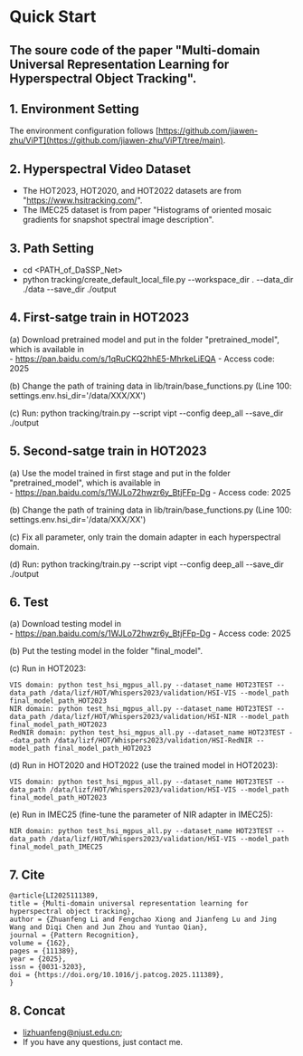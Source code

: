 # Quick Start

## The soure code of the paper "Multi-domain Universal Representation Learning for Hyperspectral Object Tracking".

## 1. Environment Setting
The environment configuration follows [https://github.com/jiawen-zhu/ViPT](https://github.com/jiawen-zhu/ViPT/tree/main).

## 2. Hyperspectral Video Dataset
+ The HOT2023, HOT2020, and HOT2022 datasets are from "https://www.hsitracking.com/".
+ The IMEC25 dataset is from paper "Histograms of oriented mosaic gradients for snapshot spectral image description".

## 3. Path Setting
+ cd <PATH_of_DaSSP_Net>
+ python tracking/create_default_local_file.py --workspace_dir . --data_dir ./data --save_dir ./output

## 4. First-satge train in HOT2023
(a) Download pretrained model and put in the folder "pretrained_model", which is available in  
    - https://pan.baidu.com/s/1qRuCKQ2hhE5-MhrkeLiEQA
    - Access code: 2025    

(b) Change the path of training data in lib/train/base_functions.py (Line 100: settings.env.hsi_dir='/data/XXX/XX')

(c) Run: python tracking/train.py --script vipt --config deep_all --save_dir ./output

## 5. Second-satge train in HOT2023
(a) Use the model trained in first stage and put in the folder "pretrained_model", which is available in  
    - https://pan.baidu.com/s/1WJLo72hwzr6y_BtjFFp-Dg
    - Access code: 2025    

(b) Change the path of training data in lib/train/base_functions.py (Line 100: settings.env.hsi_dir='/data/XXX/XX')

(c) Fix all parameter, only train the domain adapter in each hyperspectral domain.

(d) Run: python tracking/train.py --script vipt --config deep_all --save_dir ./output

## 6. Test
(a) Download testing model in  
    - https://pan.baidu.com/s/1WJLo72hwzr6y_BtjFFp-Dg
    - Access code: 2025
    
(b) Put the testing model in the folder "final_model".

(c) Run in HOT2023:
```
VIS domain: python test_hsi_mgpus_all.py --dataset_name HOT23TEST --data_path /data/lizf/HOT/Whispers2023/validation/HSI-VIS --model_path final_model_path_HOT2023
NIR domain: python test_hsi_mgpus_all.py --dataset_name HOT23TEST --data_path /data/lizf/HOT/Whispers2023/validation/HSI-NIR --model_path final_model_path_HOT2023
RedNIR domain: python test_hsi_mgpus_all.py --dataset_name HOT23TEST --data_path /data/lizf/HOT/Whispers2023/validation/HSI-RedNIR --model_path final_model_path_HOT2023
```

(d) Run in HOT2020 and HOT2022 (use the trained model in HOT2023):
```
VIS domain: python test_hsi_mgpus_all.py --dataset_name HOT23TEST --data_path /data/lizf/HOT/Whispers2023/validation/HSI-VIS --model_path final_model_path_HOT2023
```

(e) Run in IMEC25 (fine-tune the parameter of NIR adapter in IMEC25):
```
NIR domain: python test_hsi_mgpus_all.py --dataset_name HOT23TEST --data_path /data/lizf/HOT/Whispers2023/validation/HSI-VIS --model_path final_model_path_IMEC25
```

## 7. Cite
```
@article{LI2025111389,
title = {Multi-domain universal representation learning for hyperspectral object tracking},
author = {Zhuanfeng Li and Fengchao Xiong and Jianfeng Lu and Jing Wang and Diqi Chen and Jun Zhou and Yuntao Qian},
journal = {Pattern Recognition},
volume = {162},
pages = {111389},
year = {2025},
issn = {0031-3203},
doi = {https://doi.org/10.1016/j.patcog.2025.111389},
}
```


## 8. Concat
* lizhuanfeng@njust.edu.cn;
* If you have any questions, just contact me.
